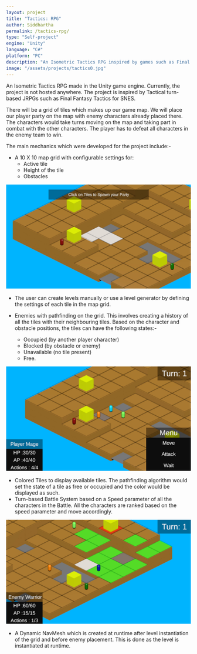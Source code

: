 ```yaml
---
layout: project
title: "Tactics: RPG"
author: Siddhartha
permalink: /tactics-rpg/
type: "Self-project"
engine: "Unity"
language: "C#"
platform: "PC"
description: "An Isometric Tactics RPG inspired by games such as Final Fantasy Tactics. Includes team-based battle system and custom pathfinding."
image: "/assets/projects/tactics0.jpg"
---
```


An Isometric Tactics RPG made in the Unity game engine. Currently, the project is not hosted anywhere. The project is inspired by Tactical turn-based JRPGs such as Final Fantasy Tactics for SNES.

There will be a grid of tiles which makes up our game map. We will place our player party on the map with enemy characters already placed there. The characters would take turns moving on the map and taking part in combat with the other characters. The player has to defeat all characters in the enemy team to win.

The main mechanics which were developed for the project include:- 
- A 10 X 10 map grid with configurable settings for:
  - Active tile
  - Height of the tile
  - Obstacles

<img class="article-screenshot" src="/assets/projects/tactics0.jpg" alt=""/>

- The user can create levels manually or use a level generator by defining the settings of each tile in the map grid.

- Enemies with pathfinding on the grid. This involves creating a history of all the tiles with their neighbouring tiles. Based on the character and obstacle positions, the tiles can have the following states:-
  - Occupied (by another player character)
  - Blocked (by obstacle or enemy)
  - Unavailable (no tile present)
  - Free.

<img class="article-screenshot" src="/assets/projects/tactics1.jpg" alt=""/>

- Colored Tiles to display available tiles. The pathfinding algorithm would set the state of a tile as free or occupied and the color would be displayed as such.
- Turn-based Battle System based on a Speed parameter of all the characters in the Battle. All the characters are ranked based on the speed parameter and move accordingly.

<img class="article-screenshot" src="/assets/projects/tactics2.jpg" alt=""/>

- A Dynamic NavMesh which is created at runtime after level instantiation of the grid and before enemy placement. This is done as the level is instantiated at runtime.
